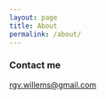```yaml
---
layout: page
title: About
permalink: /about/
---
```


### Contact me

[rgv.willems@gmail.com](mailto:rgv.willems@gmail.com)
